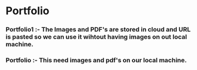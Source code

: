 # Portfolio
### Portfolio1 :- The Images and PDF's are stored in cloud and URL is pasted so we can use it wihtout having images on out local machine.
### Portfolio :- This need images and pdf's on our local machine.
